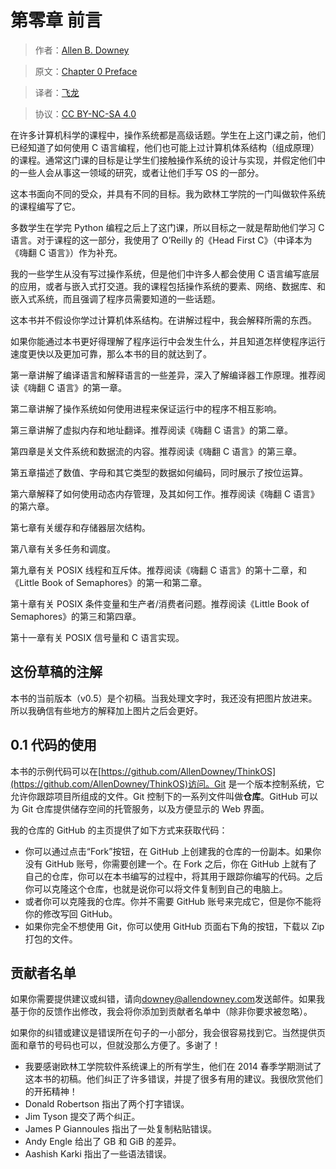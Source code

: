 # 第零章 前言

> 作者：[Allen B. Downey](http://greenteapress.com/wp/)

> 原文：[Chapter 0  Preface](http://greenteapress.com/thinkos/html/thinkos001.html)

> 译者：[飞龙](https://github.com/)

> 协议：[CC BY-NC-SA 4.0](http://creativecommons.org/licenses/by-nc-sa/4.0/)

在许多计算机科学的课程中，操作系统都是高级话题。学生在上这门课之前，他们已经知道了如何使用 C 语言编程，他们也可能上过计算机体系结构（组成原理）的课程。通常这门课的目标是让学生们接触操作系统的设计与实现，并假定他们中的一些人会从事这一领域的研究，或者让他们手写 OS 的一部分。

这本书面向不同的受众，并具有不同的目标。我为欧林工学院的一门叫做软件系统的课程编写了它。

多数学生在学完 Python 编程之后上了这门课，所以目标之一就是帮助他们学习 C 语言。对于课程的这一部分，我使用了 O’Reilly 的《Head First C》（中译本为《嗨翻 C 语言》）作为补充。

我的一些学生从没有写过操作系统，但是他们中许多人都会使用 C 语言编写底层的应用，或者与嵌入式打交道。我的课程包括操作系统的要素、网络、数据库、和嵌入式系统，而且强调了程序员需要知道的一些话题。

这本书并不假设你学过计算机体系结构。在讲解过程中，我会解释所需的东西。

如果你能通过本书更好得理解了程序运行中会发生什么，并且知道怎样使程序运行速度更快以及更加可靠，那么本书的目的就达到了。

第一章讲解了编译语言和解释语言的一些差异，深入了解编译器工作原理。推荐阅读《嗨翻 C 语言》的第一章。

第二章讲解了操作系统如何使用进程来保证运行中的程序不相互影响。

第三章讲解了虚拟内存和地址翻译。推荐阅读《嗨翻 C 语言》的第二章。

第四章是关文件系统和数据流的内容。推荐阅读《嗨翻 C 语言》的第三章。

第五章描述了数值、字母和其它类型的数据如何编码，同时展示了按位运算。

第六章解释了如何使用动态内存管理，及其如何工作。推荐阅读《嗨翻 C 语言》的第六章。

第七章有关缓存和存储器层次结构。

第八章有关多任务和调度。

第九章有关 POSIX 线程和互斥体。推荐阅读《嗨翻 C 语言》的第十二章，和《Little Book of Semaphores》的第一和第二章。

第十章有关 POSIX 条件变量和生产者/消费者问题。推荐阅读《Little Book of Semaphores》的第三和第四章。

第十一章有关 POSIX 信号量和 C 语言实现。

## 这份草稿的注解

本书的当前版本（v0.5）是个初稿。当我处理文字时，我还没有把图片放进来。所以我确信有些地方的解释加上图片之后会更好。

## 0.1 代码的使用

本书的示例代码可以在[https://github.com/AllenDowney/ThinkOS](https://github.com/AllenDowney/ThinkOS)访问。Git 是一个版本控制系统，它允许你跟踪项目所组成的文件。Git 控制下的一系列文件叫做**仓库**。GitHub 可以为 Git 仓库提供储存空间的托管服务，以及方便显示的 Web 界面。

我的仓库的 GitHub 的主页提供了如下方式来获取代码：

+ 你可以通过点击“Fork”按钮，在 GitHub 上创建我的仓库的一份副本。如果你没有 GitHub 账号，你需要创建一个。在 Fork 之后，你在 GitHub 上就有了自己的仓库，你可以在本书编写的过程中，将其用于跟踪你编写的代码。之后你可以克隆这个仓库，也就是说你可以将文件复制到自己的电脑上。
+ 或者你可以克隆我的仓库。你并不需要 GitHub 账号来完成它，但是你不能将你的修改写回 GitHub。
+ 如果你完全不想使用 Git，你可以使用 GitHub 页面右下角的按钮，下载以 Zip 打包的文件。

## 贡献者名单

如果你需要提供建议或纠错，请向[downey@allendowney.com](mailto:downey@allendowney.com)发送邮件。如果我基于你的反馈作出修改，我会将你添加到贡献者名单中（除非你要求被忽略）。

如果你的纠错或建议是错误所在句子的一小部分，我会很容易找到它。当然提供页面和章节的号码也可以，但就没那么方便了。多谢了！

+ 我要感谢欧林工学院软件系统课上的所有学生，他们在 2014 春季学期测试了这本书的初稿。他们纠正了许多错误，并提了很多有用的建议。我很欣赏他们的开拓精神！
+ Donald Robertson 指出了两个打字错误。
+ Jim Tyson 提交了两个纠正。
+ James P Giannoules 指出了一处复制粘贴错误。
+ Andy Engle 给出了 GB 和 GiB 的差异。
+ Aashish Karki 指出了一些语法错误。
